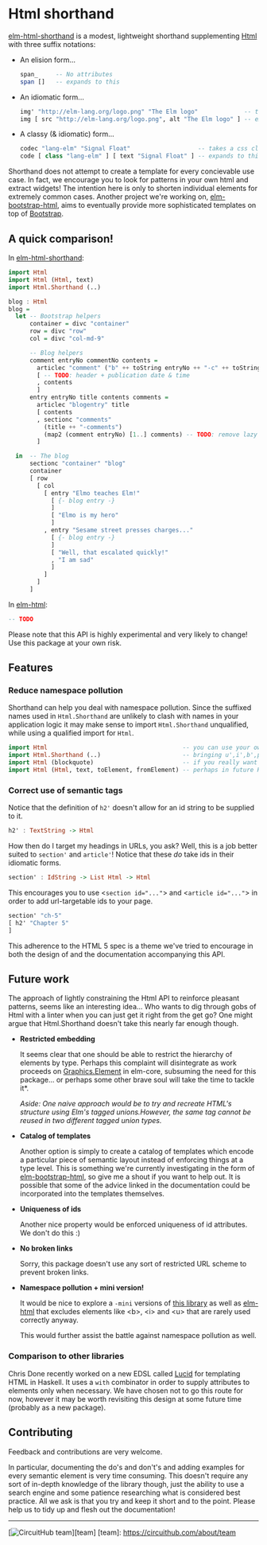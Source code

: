 # Html shorthand

[elm-html-shorthand][shorthand] is a modest, lightweight shorthand supplementing [Html][elm-html] with three suffix notations:

* An elision form...

  ```haskell
  span_     -- No attributes
  span []   -- expands to this
  ```

* An idiomatic form...

  ```haskell
  img' "http://elm-lang.org/logo.png" "The Elm logo"             -- takes a common sense list of arguments
  img [ src "http://elm-lang.org/logo.png", alt "The Elm logo" ] -- expands to this
  ```

* A classy (& idiomatic) form...

  ```haskell
  codec "lang-elm" "Signal Float"                   -- takes a css class string + common sense arguments
  code [ class "lang-elm" ] [ text "Signal Float" ] -- expands to this
  ```

Shorthand does not attempt to create a template for every concievable use case. In fact, we encourage you to look for patterns in your own html and extract widgets! The intention here is only to shorten individual elements for extremely common cases. Another project we're working on, [elm-bootstrap-html][elm-bootstrap-html], aims to eventually provide more sophisticated templates on top of [Bootstrap][bootstrap].

## A quick comparison!

In [elm-html-shorthand][shorthand]:

```haskell
import Html
import Html (Html, text)
import Html.Shorthand (..)

blog : Html
blog =
  let -- Bootstrap helpers
      container = divc "container"
      row = divc "row"
      col = divc "col-md-9"

      -- Blog helpers
      comment entryNo commentNo contents =
        articlec "comment" ("b" ++ toString entryNo ++ "-c" ++ toString commentNo)
        [ -- TODO: header + publication date & time
        , contents
        ]
      entry entryNo title contents comments =
        articlec "blogentry" title
        [ contents
        , sectionc "comments"
          (title ++ "-comments")
          (map2 (comment entryNo) [1..] comments) -- TODO: remove lazy range
        ]

  in  -- The blog
      sectionc "container" "blog"
      container
      [ row
        [ col
          [ entry "Elmo teaches Elm!"
            [ {- blog entry -}
            ]
            [ "Elmo is my hero"
            ]
          , entry "Sesame street presses charges..."
            [ {- blog entry -}
            ]
            [ "Well, that escalated quickly!"
            , "I am sad"
            ]
          ]
        ]
      ]
```

In [elm-html][elm-html]:

```haskell
-- TODO
```

Please note that this API is highly experimental and very likely to change! Use this package at your own risk.

## Features

### Reduce namespace pollution

Shorthand can help you deal with namespace pollution. Since the suffixed names used in `Html.Shorthand` are unlikely to clash with names in your application logic it may make sense to import `Html.Shorthand` unqualified, while using a qualified import for `Html`. 

```haskell
import Html                                      -- you can use your own short u, i, b, p variable names!
import Html.Shorthand (..)                       -- bringing u',i',b',p',em' etc...
import Html (blockquote)                         -- if you really want something unqualified, just import it individually...
import Html (Html, text, toElement, fromElement) -- perhaps in future Html.Shorthand will re-export these automatically
```

### Correct use of semantic tags

Notice that the definition of `h2'` doesn't allow for an id string to be supplied to it.

```haskell
h2' : TextString -> Html
```

How then do I target my headings in URLs, you ask? Well, this is a job better suited to `section'` and `article'`! Notice that these *do* take ids in their idiomatic forms.

```haskell
section' : IdString -> List Html -> Html
```

This encourages you to use &lt;`section id="..."`&gt; and &lt;`article id="..."`&gt; in order to add url-targetable ids to your page.

```haskell
section' "ch-5"
[ h2' "Chapter 5"
]
```

This adherence to the HTML 5 spec is a theme we've tried to encourage in both the design of and the documentation accompanying this API.

## Future work

The approach of lightly constraining the Html API to reinforce pleasant patterns, seems like an interesting idea... Who wants to dig through gobs of Html with a linter when you can just get it right from the get go? One might argue that Html.Shorthand doesn't take this nearly far enough though.

* **Restricted embedding**

    It seems clear that one should be able to restrict the hierarchy of elements by type. Perhaps this complaint will disintegrate as work proceeds on [Graphics.Element][core-element] in elm-core, subsuming the need for this package... or perhaps some other brave soul will take the time to tackle it*.
    
    *Aside: One naive approach would be to try and recreate HTML's structure using Elm's tagged unions.However, the same tag cannot be reused in two different tagged union types.*

* **Catalog of templates**

    Another option is simply to create a catalog of templates which encode a particular piece of semantic layout instead of enforcing things at a type level. This is something we're currently investigating in the form of [elm-bootstrap-html][elm-bootstrap-html], so give me a shout if you want to help out. It is possible that some of the advice linked in the documentation could be incorporated into the templates themselves.

* **Uniqueness of ids**

    Another nice property would be enforced uniqueness of id attributes. We don't do this :)

* **No broken links**

    Sorry, this package doesn't use any sort of restricted URL scheme to prevent broken links.

* **Namespace pollution + mini version!**

    It would be nice to explore a `-mini` versions of [this library][shorthand] as well as [elm-html][elm-html] that excludes elements like &lt;b&gt;, &lt;i&gt; and &lt;u&gt; that are rarely used correctly anyway.
    
    This would further assist the battle against namespace pollution as well.

### Comparison to other libraries

Chris Done recently worked on a new EDSL called [Lucid][lucid] for templating HTML in Haskell. It uses a `with` combinator in order to supply attributes to elements only when necessary. We have chosen not to go this route for now, however it may be worth revisiting this design at some future time (probably as a new package).

[elm-html]: http://package.elm-lang.org/packages/evancz/elm-html/latest
[shorthand]: http://package.elm-lang.org/packages/circuithub/elm-html-shorthand/latest
[elm-bootstrap-html]: http://package.elm-lang.org/packages/circuithub/elm-bootstrap-html/latest
[bootstrap]: http://getbootstrap.com
[lucid]: http://chrisdone.com/posts/lucid
[core-element]: http://package.elm-lang.org/packages/elm-lang/core/latest/Graphics-Element

## Contributing 

Feedback and contributions are very welcome. 

In particular, documenting the do's and don't's and adding examples for every semantic element is very time consuming. This doesn't require any sort of in-depth knowledge of the library though, just the ability to use a search engine and some patience researching what is considered best practice. All we ask is that you try and keep it short and to the point. Please help us to tidy up and flesh out the documentation!

---
[![CircuitHub team](http://docs.circuithub.com/press/logo/circuithub-lightgray-extratiny.jpg)][team]
[team]: https://circuithub.com/about/team
